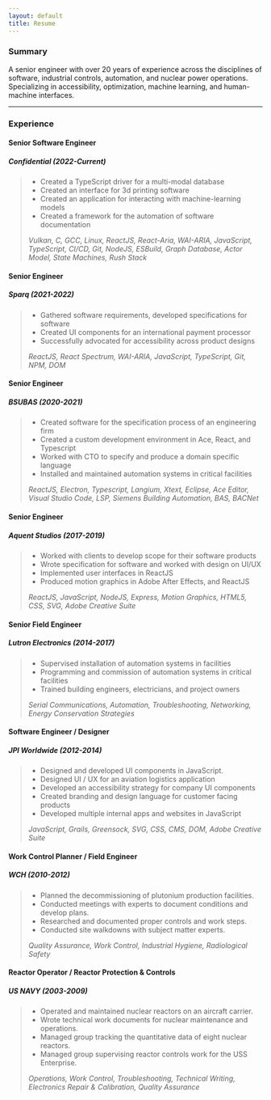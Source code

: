 ```yaml
---
layout: default
title: Resume
---
```

### Summary

A senior engineer with over 20 years of experience across the disciplines of software, industrial controls, automation, and nuclear power
operations. Specializing in accessibility, optimization, machine learning, and human-machine
interfaces.

---

### Experience

#### Senior Software Engineer
##### Confidential (2022-Current)

> - Created a TypeScript driver for a multi-modal database
> - Created an interface for 3d printing software
> - Created an application for interacting with machine-learning models
> - Created a framework for the automation of software documentation
>   
> _Vulkan, C, GCC, Linux, ReactJS, React-Aria, WAI-ARIA, JavaScript, TypeScript, CI/CD, Git, NodeJS, ESBuild, Graph Database, Actor Model, State Machines, Rush Stack_

#### Senior Engineer
##### Sparq (2021-2022)

> - Gathered software requirements, developed specifications for software
> - Created UI components for an international payment processor
> - Successfully advocated for accessibility across product designs
>
> _ReactJS, React Spectrum, WAI-ARIA, JavaScript, TypeScript, Git, NPM, DOM_

#### Senior Engineer
##### BSUBAS (2020-2021)

> - Created software for the specification process of an engineering firm
> - Created a custom development environment in Ace, React, and Typescript
> - Worked with CTO to specify and produce a domain specific language
> - Installed and maintained automation systems in critical facilities
> 
> _ReactJS, Electron, Typescript, Langium, Xtext, Eclipse, Ace Editor, Visual Studio Code,
LSP, Siemens Building Automation, BAS, BACNet_

#### Senior Engineer
##### Aquent Studios (2017-2019)

> - Worked with clients to develop scope for their software products
> - Wrote specification for software and worked with design on UI/UX
> - Implemented user interfaces in ReactJS
> - Produced motion graphics in Adobe After Effects, and ReactJS
>
> _ReactJS, JavaScript, NodeJS, Express, Motion Graphics, HTML5, CSS, SVG, Adobe
Creative Suite_

#### Senior Field Engineer
##### Lutron Electronics (2014-2017)

> - Supervised installation of automation systems in facilities
> - Programming and commission of automation systems in critical facilities
> - Trained building engineers, electricians, and project owners
> 
> _Serial Communications, Automation, Troubleshooting, Networking, Energy Conservation
Strategies_

#### Software Engineer / Designer
##### JPI Worldwide (2012-2014)

> - Designed and developed UI components in JavaScript.
> - Designed UI / UX for an aviation logistics application
> - Developed an accessibility strategy for company UI components
> - Created branding and design language for customer facing products
> - Developed multiple internal apps and websites in JavaScript
> 
> _JavaScript, Grails, Greensock, SVG, CSS, CMS, DOM, Adobe Creative Suite_

#### Work Control Planner / Field Engineer
##### WCH (2010-2012)

> - Planned the decommissioning of plutonium production facilities.
> - Conducted meetings with experts to document conditions and develop plans.
> - Researched and documented proper controls and work steps.
> - Conducted site walkdowns with subject matter experts.
>   
> _Quality Assurance, Work Control, Industrial Hygiene, Radiological Safety_


#### Reactor Operator / Reactor Protection & Controls
##### US NAVY (2003-2009)

> - Operated and maintained nuclear reactors on an aircraft carrier.
> - Wrote technical work documents for nuclear maintenance and operations.
> - Managed group tracking the quantitative data of eight nuclear reactors.
> - Managed group supervising reactor controls work for the USS Enterprise.
> 
> _Operations, Work Control, Troubleshooting, Technical Writing, Electronics Repair &
Calibration, Quality Assurance_
